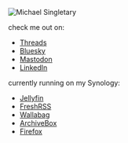![Michael Singletary](https://i0.wp.com/www.singletary.org/wp-content/uploads/2021/04/1517707218044.jpg?resize=300%2C300&ssl=1 "Michael Singletary")

check me out on:
- [Threads](https://threads.com/singletary/)
- [Bluesky](https://bsky.app/profile/michael.singletary.org/)
- [Mastodon](https://mastodon.social/@singletary/)
- [LinkedIn](https://www.linkedin.com/in/michaelsingletary/)
  
currently running on my Synology:
- [Jellyfin](https://jellyfin.org/)
- [FreshRSS](https://freshrss.org/)
- [Wallabag](https://wallabag.org/)
- [ArchiveBox](https://archivebox.io/)
- [Firefox](https://github.com/linuxserver/docker-firefox/)
